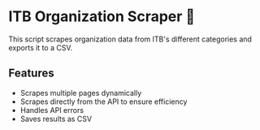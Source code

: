 # ITB Organization Scraper 🏢

This script scrapes organization data from ITB's different categories and exports it to a CSV.

## Features
- Scrapes multiple pages dynamically
- Scrapes directly from the API to ensure efficiency
- Handles API errors
- Saves results as CSV